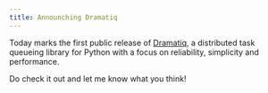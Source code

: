 ```yaml
---
title: Announching Dramatiq
---
```


Today marks the first public release of [Dramatiq][dramatiq], a
distributed task queueing library for Python with a focus on
reliability, simplicity and performance.

Do check it out and let me know what you think!


[dramatiq]: http://dramatiq.io
